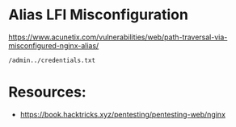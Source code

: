 
# Alias LFI Misconfiguration
https://www.acunetix.com/vulnerabilities/web/path-traversal-via-misconfigured-nginx-alias/

`/admin../credentials.txt`

# Resources:
- https://book.hacktricks.xyz/pentesting/pentesting-web/nginx